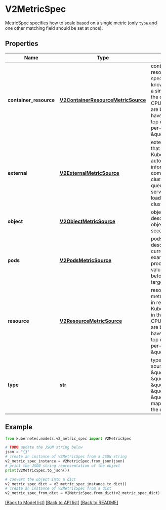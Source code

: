 # V2MetricSpec

MetricSpec specifies how to scale based on a single metric (only `type` and one other matching field should be set at once).

## Properties

Name | Type | Description | Notes
------------ | ------------- | ------------- | -------------
**container_resource** | [**V2ContainerResourceMetricSource**](V2ContainerResourceMetricSource.md) | containerResource refers to a resource metric (such as those specified in requests and limits) known to Kubernetes describing a single container in each pod of the current scale target (e.g. CPU or memory). Such metrics are built in to Kubernetes, and have special scaling options on top of those available to normal per-pod metrics using the \&quot;pods\&quot; source. | [optional] 
**external** | [**V2ExternalMetricSource**](V2ExternalMetricSource.md) | external refers to a global metric that is not associated with any Kubernetes object. It allows autoscaling based on information coming from components running outside of cluster (for example length of queue in cloud messaging service, or QPS from loadbalancer running outside of cluster). | [optional] 
**object** | [**V2ObjectMetricSource**](V2ObjectMetricSource.md) | object refers to a metric describing a single kubernetes object (for example, hits-per-second on an Ingress object). | [optional] 
**pods** | [**V2PodsMetricSource**](V2PodsMetricSource.md) | pods refers to a metric describing each pod in the current scale target (for example, transactions-processed-per-second).  The values will be averaged together before being compared to the target value. | [optional] 
**resource** | [**V2ResourceMetricSource**](V2ResourceMetricSource.md) | resource refers to a resource metric (such as those specified in requests and limits) known to Kubernetes describing each pod in the current scale target (e.g. CPU or memory). Such metrics are built in to Kubernetes, and have special scaling options on top of those available to normal per-pod metrics using the \&quot;pods\&quot; source. | [optional] 
**type** | **str** | type is the type of metric source.  It should be one of \&quot;ContainerResource\&quot;, \&quot;External\&quot;, \&quot;Object\&quot;, \&quot;Pods\&quot; or \&quot;Resource\&quot;, each mapping to a matching field in the object. | [default to '']

## Example

```python
from kubernetes.models.v2_metric_spec import V2MetricSpec

# TODO update the JSON string below
json = "{}"
# create an instance of V2MetricSpec from a JSON string
v2_metric_spec_instance = V2MetricSpec.from_json(json)
# print the JSON string representation of the object
print(V2MetricSpec.to_json())

# convert the object into a dict
v2_metric_spec_dict = v2_metric_spec_instance.to_dict()
# create an instance of V2MetricSpec from a dict
v2_metric_spec_from_dict = V2MetricSpec.from_dict(v2_metric_spec_dict)
```
[[Back to Model list]](../README.md#documentation-for-models) [[Back to API list]](../README.md#documentation-for-api-endpoints) [[Back to README]](../README.md)



